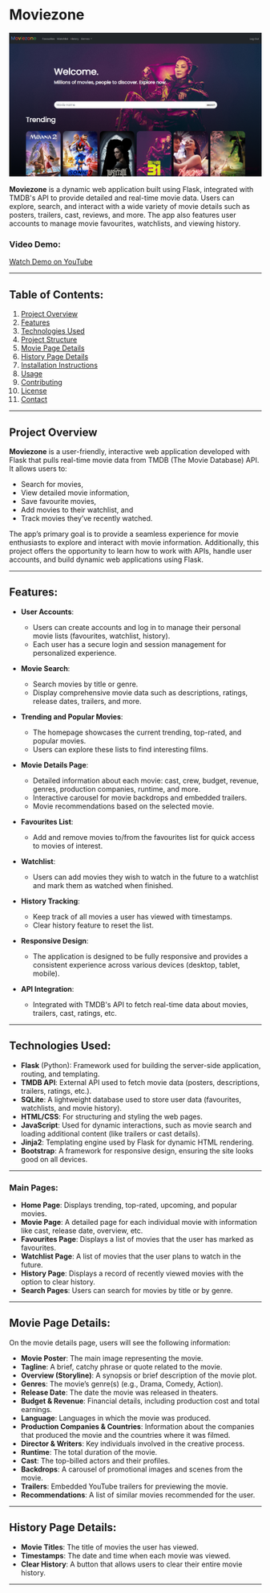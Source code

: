 # Moviezone
![Main Page](MainPage.png)

**Moviezone** is a dynamic web application built using Flask, integrated with TMDB's API to provide detailed and real-time movie data. Users can explore, search, and interact with a wide variety of movie details such as posters, trailers, cast, reviews, and more. The app also features user accounts to manage movie favourites, watchlists, and viewing history.

### Video Demo:
[Watch Demo on YouTube](https://www.youtube.com/watch?v=9cbuHkfgziE)

---

## Table of Contents:
1. [Project Overview](#project-overview)
2. [Features](#features)
3. [Technologies Used](#technologies-used)
4. [Project Structure](#project-structure)
5. [Movie Page Details](#movie-page-details)
6. [History Page Details](#history-page-details)
7. [Installation Instructions](#installation-instructions)
8. [Usage](#usage)
9. [Contributing](#contributing)
10. [License](#license)
11. [Contact](#contact)

---

## Project Overview

**Moviezone** is a user-friendly, interactive web application developed with Flask that pulls real-time movie data from TMDB (The Movie Database) API. It allows users to:
- Search for movies,
- View detailed movie information,
- Save favourite movies,
- Add movies to their watchlist, and
- Track movies they’ve recently watched.

The app’s primary goal is to provide a seamless experience for movie enthusiasts to explore and interact with movie information. Additionally, this project offers the opportunity to learn how to work with APIs, handle user accounts, and build dynamic web applications using Flask.

---

## Features:
- **User Accounts**:
  - Users can create accounts and log in to manage their personal movie lists (favourites, watchlist, history).
  - Each user has a secure login and session management for personalized experience.

- **Movie Search**:
  - Search movies by title or genre.
  - Display comprehensive movie data such as descriptions, ratings, release dates, trailers, and more.

- **Trending and Popular Movies**:
  - The homepage showcases the current trending, top-rated, and popular movies.
  - Users can explore these lists to find interesting films.

- **Movie Details Page**:
  - Detailed information about each movie: cast, crew, budget, revenue, genres, production companies, runtime, and more.
  - Interactive carousel for movie backdrops and embedded trailers.
  - Movie recommendations based on the selected movie.

- **Favourites List**:
  - Add and remove movies to/from the favourites list for quick access to movies of interest.

- **Watchlist**:
  - Users can add movies they wish to watch in the future to a watchlist and mark them as watched when finished.

- **History Tracking**:
  - Keep track of all movies a user has viewed with timestamps.
  - Clear history feature to reset the list.

- **Responsive Design**:
  - The application is designed to be fully responsive and provides a consistent experience across various devices (desktop, tablet, mobile).

- **API Integration**:
  - Integrated with TMDB's API to fetch real-time data about movies, trailers, cast, ratings, etc.
  
---

## Technologies Used:
- **Flask** (Python): Framework used for building the server-side application, routing, and templating.
- **TMDB API**: External API used to fetch movie data (posters, descriptions, trailers, ratings, etc.).
- **SQLite**: A lightweight database used to store user data (favourites, watchlists, and movie history).
- **HTML/CSS**: For structuring and styling the web pages.
- **JavaScript**: Used for dynamic interactions, such as movie search and loading additional content (like trailers or cast details).
- **Jinja2**: Templating engine used by Flask for dynamic HTML rendering.
- **Bootstrap**: A framework for responsive design, ensuring the site looks good on all devices.

---


### Main Pages:
- **Home Page**: Displays trending, top-rated, upcoming, and popular movies.
- **Movie Page**: A detailed page for each individual movie with information like cast, release date, overview, etc.
- **Favourites Page**: Displays a list of movies that the user has marked as favourites.
- **Watchlist Page**: A list of movies that the user plans to watch in the future.
- **History Page**: Displays a record of recently viewed movies with the option to clear history.
- **Search Pages**: Users can search for movies by title or by genre.

---

## Movie Page Details:
On the movie details page, users will see the following information:
- **Movie Poster**: The main image representing the movie.
- **Tagline**: A brief, catchy phrase or quote related to the movie.
- **Overview (Storyline)**: A synopsis or brief description of the movie plot.
- **Genres**: The movie’s genre(s) (e.g., Drama, Comedy, Action).
- **Release Date**: The date the movie was released in theaters.
- **Budget & Revenue**: Financial details, including production cost and total earnings.
- **Language**: Languages in which the movie was produced.
- **Production Companies & Countries**: Information about the companies that produced the movie and the countries where it was filmed.
- **Director & Writers**: Key individuals involved in the creative process.
- **Runtime**: The total duration of the movie.
- **Cast**: The top-billed actors and their profiles.
- **Backdrops**: A carousel of promotional images and scenes from the movie.
- **Trailers**: Embedded YouTube trailers for previewing the movie.
- **Recommendations**: A list of similar movies recommended for the user.

---

## History Page Details:
- **Movie Titles**: The title of movies the user has viewed.
- **Timestamps**: The date and time when each movie was viewed.
- **Clear History**: A button that allows users to clear their entire movie history.

---


